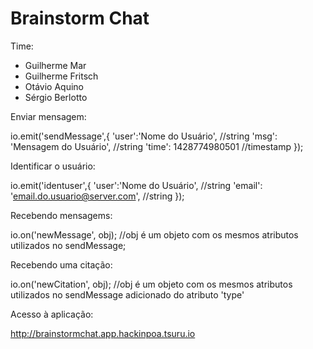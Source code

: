 Brainstorm Chat
===============

Time:

* Guilherme Mar
* Guilherme Fritsch
* Otávio Aquino
* Sérgio Berlotto

Enviar mensagem:

 io.emit('sendMessage',{
  'user':'Nome do Usuário', //string
  'msg': 'Mensagem do Usuário', //string
  'time': 1428774980501 //timestamp
 });

Identificar o usuário:

 io.emit('identuser',{
  'user':'Nome do Usuário', //string
  'email': 'email.do.usuario@server.com', //string
 });

Recebendo mensagems:

 io.on('newMessage', obj); //obj é um objeto com os mesmos atributos utilizados no sendMessage;

Recebendo uma citação:

 io.on('newCitation', obj); //obj é um objeto com os mesmos atributos utilizados no sendMessage adicionado do atributo 'type'

Acesso à aplicação:

http://brainstormchat.app.hackinpoa.tsuru.io
